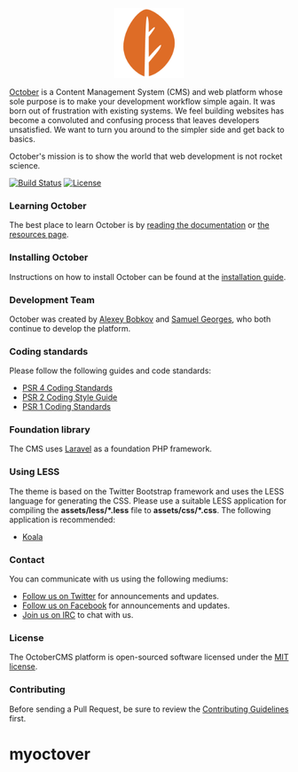 <p align="center">
    <img src="https://github.com/octobercms/october/blob/master/themes/demo/assets/images/october.png?raw=true" alt="October" width="25%" height="25%" />
</p>

[October](http://octobercms.com) is a Content Management System (CMS) and web platform whose sole purpose is to make your development workflow simple again. It was born out of frustration with existing systems. We feel building websites has become a convoluted and confusing process that leaves developers unsatisfied. We want to turn you around to the simpler side and get back to basics.

October's mission is to show the world that web development is not rocket science.

[![Build Status](https://travis-ci.org/octobercms/october.svg?branch=develop)](https://travis-ci.org/octobercms/october)
[![License](https://poser.pugx.org/october/october/license.svg)](https://packagist.org/packages/october/october)

### Learning October

The best place to learn October is by [reading the documentation](http://octobercms.com/docs) or [the resources page](http://octobercms.com/resources).

### Installing October

Instructions on how to install October can be found at the [installation guide](http://octobercms.com/docs/setup/installation).

### Development Team

October was created by [Alexey Bobkov](http://ca.linkedin.com/pub/aleksey-bobkov/2b/ba0/232) and [Samuel Georges](http://au.linkedin.com/pub/sam-georges/31/641/a9), who both continue to develop the platform.

### Coding standards

Please follow the following guides and code standards:

* [PSR 4 Coding Standards](https://github.com/php-fig/fig-standards/blob/master/accepted/PSR-4-autoloader.md)
* [PSR 2 Coding Style Guide](https://github.com/php-fig/fig-standards/blob/master/accepted/PSR-2-coding-style-guide.md)
* [PSR 1 Coding Standards](https://github.com/php-fig/fig-standards/blob/master/accepted/PSR-1-basic-coding-standard.md)

### Foundation library

The CMS uses [Laravel](http://laravel.com) as a foundation PHP framework.

### Using LESS

The theme is based on the Twitter Bootstrap framework and uses the LESS language for generating the CSS. Please use a suitable LESS application for compiling the **assets/less/*.less** file to **assets/css/*.css**. The following application is recommended:

* [Koala](http://koala-app.com/)

### Contact

You can communicate with us using the following mediums:

* [Follow us on Twitter](http://twitter.com/octobercms) for announcements and updates.
* [Follow us on Facebook](http://facebook.com/octobercms) for announcements and updates.
* [Join us on IRC](http://octobercms.com/chat) to chat with us.

### License

The OctoberCMS platform is open-sourced software licensed under the [MIT license](http://opensource.org/licenses/MIT).

### Contributing

Before sending a Pull Request, be sure to review the [Contributing Guidelines](CONTRIBUTING.md) first.
# myoctover
